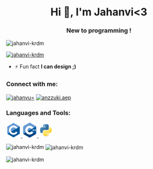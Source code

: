 <h1 align="center">Hi 👋, I'm Jahanvi<3</h1>
<h3 align="center">New to programming !</h3>

<p align="left"> <img src="https://komarev.com/ghpvc/?username=jahanvi-krdm&label=Profile%20views&color=0e75b6&style=flat" alt="jahanvi-krdm" /> </p>

<p align="left"> <a href="https://github.com/ryo-ma/github-profile-trophy"><img src="https://github-profile-trophy.vercel.app/?username=jahanvi-krdm" alt="jahanvi-krdm" /></a> </p>

- ⚡ Fun fact **I can design ;)**

<h3 align="left">Connect with me:</h3>
<p align="left">
<a href="https://linkedin.com/in/jahanvu=" target="blank"><img align="center" src="https://raw.githubusercontent.com/rahuldkjain/github-profile-readme-generator/master/src/images/icons/Social/linked-in-alt.svg" alt="jahanvu=" height="30" width="40" /></a>
<a href="https://instagram.com/anzzuki.aep" target="blank"><img align="center" src="https://raw.githubusercontent.com/rahuldkjain/github-profile-readme-generator/master/src/images/icons/Social/instagram.svg" alt="anzzuki.aep" height="30" width="40" /></a>
</p>

<h3 align="left">Languages and Tools:</h3>
<p align="left"> <a href="https://www.cprogramming.com/" target="_blank" rel="noreferrer"> <img src="https://raw.githubusercontent.com/devicons/devicon/master/icons/c/c-original.svg" alt="c" width="40" height="40"/> </a> <a href="https://www.w3schools.com/cpp/" target="_blank" rel="noreferrer"> <img src="https://raw.githubusercontent.com/devicons/devicon/master/icons/cplusplus/cplusplus-original.svg" alt="cplusplus" width="40" height="40"/> </a> <a href="https://www.python.org" target="_blank" rel="noreferrer"> <img src="https://raw.githubusercontent.com/devicons/devicon/master/icons/python/python-original.svg" alt="python" width="40" height="40"/> </a> </p>

<p><img align="left" src="https://github-readme-stats.vercel.app/api/top-langs?username=jahanvi-krdm&show_icons=true&locale=en&layout=compact" alt="jahanvi-krdm" /></p>

<p>&nbsp;<img align="center" src="https://github-readme-stats.vercel.app/api?username=jahanvi-krdm&show_icons=true&locale=en" alt="jahanvi-krdm" /></p>

<p><img align="center" src="https://github-readme-streak-stats.herokuapp.com/?user=jahanvi-krdm&" alt="jahanvi-krdm" /></p>
